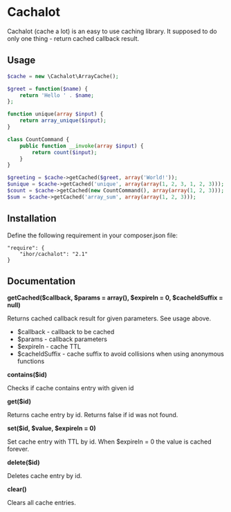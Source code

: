 Cachalot
========

Cachalot (cache a lot) is an easy to use caching library. It supposed to do only one thing - return cached callback result.

Usage
-----
```php
$cache = new \Cachalot\ArrayCache();

$greet = function($name) {
    return 'Hello ' . $name;
};

function unique(array $input) {
    return array_unique($input);
}

class CountCommand {
    public function __invoke(array $input) {
        return count($input);
    }
}

$greeting = $cache->getCached($greet, array('World!'));
$unique = $cache->getCached('unique', array(array(1, 2, 3, 1, 2, 3)));
$count = $cache->getCached(new CountCommand(), array(array(1, 2, 3)));
$sum = $cache->getCached('array_sum', array(array(1, 2, 3)));
```

Installation
------------
Define the following requirement in your composer.json file:
```
"require": {
    "ihor/cachalot": "2.1"
}
```

Documentation
-------------
**getCached($callback, $params = array(), $expireIn = 0, $cacheIdSuffix = null)**

Returns cached callback result for given parameters. See usage above.

* $callback - callback to be cached
* $params - callback parameters
* $expireIn - cache TTL
* $cacheIdSuffix - cache suffix to avoid collisions when using anonymous functions


**contains($id)**

Checks if cache contains entry with given id

**get($id)**

Returns cache entry by id. Returns false if id was not found.

**set($id, $value, $expireIn = 0)**

Set cache entry with TTL by id. When $expireIn = 0 the value is cached forever.

**delete($id)**

Deletes cache entry by id.

**clear()**

Clears all cache entries.
